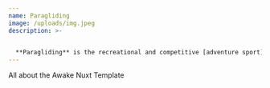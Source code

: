 ```yaml
---
name: Paragliding
image: /uploads/img.jpeg
description: >-
  

  **Paragliding** is the recreational and competitive [adventure sport](https://en.wikipedia.org/wiki/Adventure_sport "Adventure sport") of flying **paragliders**: lightweight, free-flying, foot-launched [glider aircraft](https://en.wikipedia.org/wiki/Glider_(aircraft) "Glider (aircraft)") with no rigid primary structure.[\[1]](https://en.wikipedia.org/wiki/Paragliding#cite_note-1) The pilot sits in a [harness](https://en.wiktionary.org/wiki/harness "wikt:harness") suspended below a fabric wing. Wing shape is maintained by the suspension lines, the pressure of air entering vents in the front of the wing, and the aerodynamic forces of the air flowing over the outside
---
```

All about the Awake Nuxt Template
